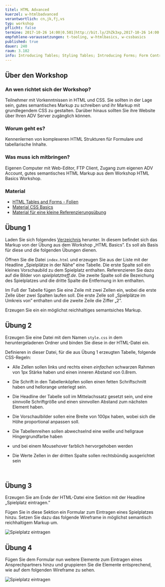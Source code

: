 ```yaml
---
titel: HTML Advanced
kuerzel: w-htmlbadvanced
verantwortlich: cn,jk,fj,vs
typ: workshop
pflicht: false
termine: 2017-10-26 14:00|0.501|http://bit.ly/2hZk3xp,2017-10-26 14:00|0.502|http://bit.ly/2yGCGhB,2017-11-02 09:00|0.501|http://bit.ly/2xXTZh7,2017-11-02 09:00|0.502|http://bit.ly/2xZJJF1
empfohlene-voraussetzungen: t-tooling, w-htmlbasics, w-cssbasics
published: true
dauer: 240
raum: 3.102
info: Introducing Tables; Styling Tables; Introducing Forms; Form Control Elements; Table and Form Accessibility; Microformats
---
```


## Über den Workshop

### An wen richtet sich der Workshop?
Teilnehmer mit Vorkenntnissen in HTML und CSS. Sie sollten in der Lage sein, gutes semantisches Markup zu schreiben und ihr Markup mit grundlegendem CSS zu gestalten. Darüber hinaus sollten Sie ihre Website über Ihren ADV Server zugänglich können.

### Worum geht es?
Kennenlernen von komplexeren HTML Strukturen für Formulare und tabellarische Inhalte.

### Was muss ich mitbringen?
Eigenen Computer mit Web-Editor, FTP Client, Zugang zum eigenen ADV Account, gutes semantisches HTML Markup aus dem Workshop HTML Basics Workshop.

### Material
- [HTML Tables and Forms - Folien](../../download/Chapter05-HTMLTablesAndForms.pdf)
- [Material CSS Basics](../../download/css-basics-material.zip)
- [Material für eine kleine Referenzierungsübung](../../download/html-verlinkungen-material.zip)


## Übung 1

Laden Sie sich folgendes  [Verzeichnis](../../download/html-basics-material/rheinpark-markup) herunter. In diesem befindet sich das Markup von der Übung aus dem Workshop „HTML Basics”. Es soll als Basis für diese und die folgenden Übungen dienen.

Öffnen Sie die Datei `index.html` und erzeugen Sie aus der Liste mit der Headline „Spielplätze in der Nähe” eine Tabelle. Die erste Spalte soll ein kleines Vorschaubild zu dem Spielplatz enthalten. Referenzieren Sie dazu auf die Bilder von *spielplatztreff.de*. Die zweite Spalte soll die Bezeichung des Spielplatzes und die dritte Spalte die Entfernung in km enthalten.

Im Fuß der Tabelle fügen Sie eine Zeile mit zwei Zellen ein, wobei die erste Zelle über zwei Spalten laufen soll. Die erste Zelle soll „Spielplätze im Umkreis von” enthalten und die zweite Zeile die Ziffer „2”.

Erzeugen Sie ein ein möglichst reichhaltiges semantsiches Markup.

## Übung 2

Erzeugen Sie eine Datei mit dem Namen `style.css` in dem heruntergeladenen Ordner und binden Sie diese in der HTML-Datei ein.

Definieren in dieser Datei, für die aus Übung 1 erzeugten Tabelle, folgende CSS-Regeln:

* Alle Zellen sollen links und rechts einen *einfachen* schwarzen Rahmen von 1px Stärke haben und einen inneren Abstand von 0.8rem.

* Die Schrift in den Tabellenköpfen  sollen einen fetten Schriftschnitt haben und hellorange unterlegt sein.

* Die Headline der Tabelle soll im Mittelachssatz gesetzt sein, und eine sinnvolle Schriftgröße und einen sinnvollen Abstand zum nächsten Element haben.

* Die Vorschaulbilder sollen eine Breite von 100px haben, wobei sich die Höhe proportional anpassen soll.

* Die Tabellenreihen sollen abwechselnd eine weiße und hellgraue Hingergrundfarbe haben

* und bei einem Mousehover farblich hervorgehoben werden

* Die Werte Zellen in der dritten Spalte sollen rechtsbündig ausgerichtet sein

  ​

## Übung 3

Erzeugen Sie am Ende der HTML-Datei eine Sektion mit der Headline „Spielplatz eintragen.”

Fügen Sie in diese Sektion ein Formular zum Eintragen eines Spielplatzes hinzu. Setzen Sie dazu das folgende Wireframe in möglichst semantisch reichhaltigem Markup um.

![Spielplatz eintragen](https://raw.githubusercontent.com/th-koeln/mi-bachelor-wba1/master/images/spielplatz-eintragen.png)

## Übung 4

Fügen Sie dem Formular nun weitere Elemente zum Eintragen eines Ansprechpartners hinzu und gruppieren Sie die Elemente entsprechend, wie auf dem folgenden Wireframe zu sehen.

![Spielplatz eintragen](https://raw.githubusercontent.com/th-koeln/mi-bachelor-wba1/master/images/spielplatz-eintragen-ansprechpartner.png)
